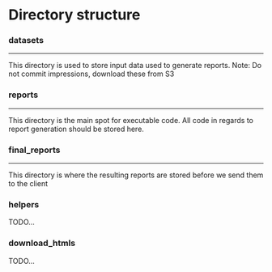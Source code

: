 # Directory structure
### datasets
------------
This directory is used to store input data used to generate reports.
Note: Do not commit impressions, download these from S3

### reports
-----------
This directory is the main spot for executable code. All code in regards to report generation should be stored here.

### final_reports
-----------------
This directory is where the resulting reports are stored before we send them to the client

### helpers
TODO...

### download_htmls
TODO...
